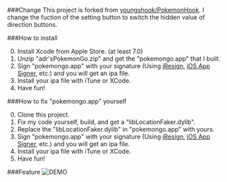 ###Change
This project is forked from [youngshook/PokemonHook](https://github.com/youngshook/PokemonHook). I change the fuction of the setting button to switch the hidden value of direction buttons.

###How to install 

0. Install Xcode from Apple Store. (at least 7.0)
1. Unzip "adr'sPokemonGo.zip" and get the "pokemongo.app" that I built.
2. Sign "pokemongo.app" with your signature (Using [iResign](https://github.com/maciekish/iReSign), [iOS App Signer](https://dantheman827.github.io/ios-app-signer/), etc.) and you will get an ipa file.
3. Install your ipa file with iTune or XCode.
4. Have fun!

###How to fix "pokemongo.app" yourself

0. Clone this project.
1. Fix my code yourself, build, and get a "libLocationFaker.dylib".
2. Replace the "libLocationFaker.dylib" in "pokemongo.app" with yours.
3. Sign "pokemongo.app" with your signature (Using [iResign](https://github.com/maciekish/iReSign), [iOS App Signer](https://dantheman827.github.io/ios-app-signer/), etc.) and you will get an ipa file.
4. Install your ipa file with iTune or XCode.
5. Have fun!

###Feature
![DEMO](http://ww4.sinaimg.cn/large/72f96cbajw1f5ummttxoag20af0ijnpd.gif)
